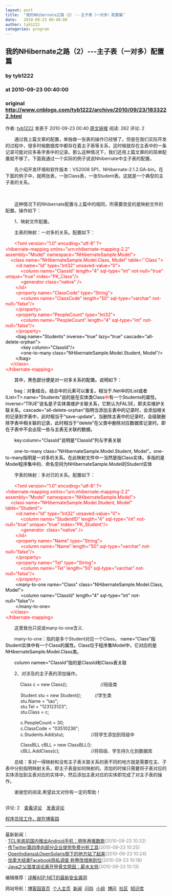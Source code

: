 ```yaml
---
layout: post
title:  "我的NHibernate之路（2）---主子表（一对多）配置篇"
date:   2010-09-23 00:40:00
author: tyb1222
categories: program
---
```


## 我的NHibernate之路（2）---主子表（一对多）配置篇
### by tyb1222
### at 2010-09-23 00:40:00
### original <http://www.cnblogs.com/tyb1222/archive/2010/09/23/1833222.html>

<p>作者: <a href="http://www.cnblogs.com/tyb1222/">tyb1222</a> 发表于 2010-09-23 00:40 <a href="http://www.cnblogs.com/tyb1222/archive/2010/09/23/1833222.html">原文链接</a> 阅读: 262 评论: 2</p><p>　　通过我上篇文章的配置，单独做一张表的操作已经够了。但是在我们实际开发的过程中，很多时候数据库中都存在着主子表等关系，这时候就存在主表中的一条记录可能对应多条字表中的记录。那么这种情况下，我们还用上篇文章的的简单配置就不够了。下面我通过一个实际的例子说说Nhibernate中主子表的配置。</p>
<p>　　先介绍开发环境和软件版本：VS2008 SP1、NHibernate-2.1.2.GA-bin。在下面的例子中，就两张表，一张Class表，一张Student表。这就是一个典型的主子表的关系。</p>
<p>　　<img src="http://pic002.cnblogs.com/images/2010/53750/2010092223524782.jpg" alt=""></p>
<p>　　这种情况下的Nhibernate配置与上篇中的相同，所需要改变的是映射文件的配置。操作如下：</p>
<p>　　1、映射文件配置。</p>
<p>　　主表的映射：一对多的关系。配置如下：</p>
<p>　　<span style="color:#ff0000">&lt;?xml version=&quot;1.0&quot; encoding=&quot;utf-8&quot; ?&gt;</span><br><span style="color:#ff0000">&lt;hibernate-mapping xmlns=&quot;urn:nhibernate-mapping-2.2&quot; assembly=&quot;Model&quot; namespace=&quot;NHibernateSample.Model&quot;&gt;</span><br><span style="color:#ff0000">    &lt;class name=&quot;NHibernateSample.Model.Class, Model&quot; table=&quot;`Class`&quot;&gt;</span><br><span style="color:#ff0000">        &lt;id name=&quot;Id&quot; type=&quot;Int32&quot; unsaved-value=&quot;0&quot;&gt;</span><br><span style="color:#ff0000">            &lt;column name=&quot;ClassId&quot; length=&quot;4&quot; sql-type=&quot;int&quot; not-null=&quot;true&quot; unique=&quot;true&quot; index=&quot;PK_Class&quot;/&gt;</span><br><span style="color:#ff0000">            &lt;generator class=&quot;native&quot; /&gt;</span><br><span style="color:#ff0000">        &lt;/id&gt;</span><br><span style="color:#ff0000">        &lt;property name=&quot;ClassCode&quot; type=&quot;String&quot;&gt;</span><br><span style="color:#ff0000">            &lt;column name=&quot;ClassCode&quot; length=&quot;50&quot; sql-type=&quot;varchar&quot; not-null=&quot;false&quot;/&gt;</span><br><span style="color:#ff0000">        &lt;/property&gt;</span><br><span style="color:#ff0000">        &lt;property name=&quot;PeopleCount&quot; type=&quot;Int32&quot;&gt;</span><br><span style="color:#ff0000">            &lt;column name=&quot;PeopleCount&quot; length=&quot;4&quot; sql-type=&quot;int&quot; not-null=&quot;false&quot;/&gt;</span><br><span style="color:#ff0000">        &lt;/property&gt;</span><br><span style="color:#000000">        &lt;bag name=&quot;Students&quot; inverse=&quot;true&quot; lazy=&quot;true&quot; cascade=&quot;all-delete-orphan&quot;&gt;</span><br><span style="color:#000000">            &lt;key column=&quot;ClassId&quot;/&gt;</span><br><span style="color:#000000">            &lt;one-to-many class=&quot;NHibernateSample.Model.Student, Model&quot;/&gt;</span><br><span style="color:#000000">        &lt;/bag&gt;</span><br><span style="color:#ff0000">    &lt;/class&gt;</span><br><span style="color:#ff0000">&lt;/hibernate-mapping&gt;</span></p>
<p><span style="color:#ff0000"><span style="color:#000000">　　其中，黑色部分便是对一对多关系的配置。说明如下：</span></span></p>
<p><span style="color:#ff0000"><span style="color:#000000">　　bag：对象结合。结合中的元素可以重复。相当于.Net中的IList或者IList&lt;T&gt;.name=&quot;Students&quot;说的是在实体类Class</span>中<span style="color:#000000">有一个Students的属性。</span></span><span style="color:#000000">inverse=“TRUE”说名是子实体类维护关联关系，它默认为FALSE，即夫实维护关联关系。</span><span style="color:#000000">cascade=&quot;all-delete-orphan&quot;指明当添加主表中的记录时，会添加相关的记录到字表中，此时相当于“save-update”。当删除主表中的记录时，会级联删除字表中相关联的记录，此时相当于“delete”在父类中删除对应数据库记录时。即在子表中不会出现一些与主表无关联的数据。</span></p>
<p><span style="color:#000000">　　key:</span><span style="color:#000000">column="ClassId"说明是</span><span style="color:#000000">"ClassId"列与字表关联</span></p>
<p><span style="color:#000000">　　</span><span style="color:#000000">one-to-many class="NHibernateSample.Model.Student, Model"。one-to-many指明是一对多的关系。在此映射文件中一当然是指Class实体。多指的是</span><span style="color:#000000">Model程序集中的、命名空间为</span><span style="color:#000000">NHibernateSample.Model的Student实体</span></p>
<p>　　字表的映射：多对已的关系。配置如下：</p>
<p>　　<span style="color:#ff0000">&lt;?xml version=&quot;1.0&quot; encoding=&quot;utf-8&quot; ?&gt;</span><br><span style="color:#ff0000">&lt;hibernate-mapping xmlns=&quot;urn:nhibernate-mapping-2.2&quot; assembly=&quot;Model&quot; namespace=&quot;NHibernateSample.Model&quot;&gt;</span><br><span style="color:#ff0000">    &lt;class name=&quot;NHibernateSample.Model.Student, Model&quot; table=&quot;Student&quot;&gt;</span><br><span style="color:#ff0000">        &lt;id name=&quot;Id&quot; type=&quot;Int32&quot; unsaved-value=&quot;0&quot;&gt;</span><br><span style="color:#ff0000">            &lt;column name=&quot;StudentID&quot; length=&quot;4&quot; sql-type=&quot;int&quot; not-null=&quot;true&quot; unique=&quot;true&quot; index=&quot;PK_Student&quot;/&gt;</span><br><span style="color:#ff0000">            &lt;generator  class=&quot;native&quot; /&gt;</span><br><span style="color:#ff0000">        &lt;/id&gt;</span><br><span style="color:#ff0000">        &lt;property name=&quot;Name&quot; type=&quot;String&quot;&gt;</span><br><span style="color:#ff0000">            &lt;column name=&quot;Name&quot; length=&quot;50&quot; sql-type=&quot;varchar&quot; not-null=&quot;false&quot;/&gt;</span><br><span style="color:#ff0000">        &lt;/property&gt;</span><br><span style="color:#ff0000">        &lt;property name=&quot;Tel&quot; type=&quot;String&quot;&gt;</span><br><span style="color:#ff0000">            &lt;column name=&quot;Tel&quot; length=&quot;50&quot; sql-type=&quot;varchar&quot; not-null=&quot;false&quot;/&gt;</span><br><span style="color:#ff0000">        &lt;/property&gt;</span><br>       <span style="color:#000000"> &lt;many-to-one name=&quot;Class&quot; class=&quot;NHibernateSample.Model.Class, Model&quot;&gt;</span><br><span style="color:#000000">            &lt;column name=&quot;ClassId&quot; length=&quot;4&quot; sql-type=&quot;int&quot; not-null=&quot;false&quot;/&gt;</span><br><span style="color:#000000">        &lt;/many-to-one&gt;</span><br><span style="color:#ff0000">    &lt;/class&gt;</span><br><span style="color:#ff0000">&lt;/hibernate-mapping&gt;</span></p>
<p>　　这里我也只说说many-to-one含义.</p>
<p>　　many-to-one：指的是多个Student对应一个Class，<span style="color:#000000"> name="Class"指Student实体中有一个Class的属性。Class位于程序集Model中，它对应的是</span><span style="color:#000000">NHibernateSample.Model.Class类。</span></p>
<p><span style="color:#000000">　　</span><span style="color:#000000">column name</span><span style="color:#000000">e="ClassId"指的是</span><span style="color:#000000">ClassId和Class表关联</span></p>
<p>　　2、对涉及的主子表的添加操作。　　</p>
<p>　　　 Class c = new Class();     　　　　　　//班级类</p>
<p>            Student stu = new Student();　　　//学生类<br>            stu.Name = &quot;tao&quot;;<br>            stu.Tel = &quot;123123123&quot;;<br>            stu.Class = c;</p>
<p>            c.PeopleCount = 30;　　　　　　<br>            c.ClassCode = &quot;03510236&quot;;<br>            c.Students.Add(stu);　　　　　　//将学生添加到班级中</p>
<p>            ClassBLL cBLL = new ClassBLL();<br>            cBLL.AddClass(c);　　　　　　　//将班级、学生持久化到数据库</p>
<p>　　总结：多对一得映射和没有主子表关联关系的表不同的地方就是需要在主、子表中分别指明映射关系，即主子表是如何映射的。添加的时候只需要将子表对应的实体添加到主表对应的实体中，然后添加主表对应的实体即完成了对主子表的操作。</p>
<p>　　谢谢您的阅读,希望此文对你有一定的帮助！</p><img src="http://www.cnblogs.com/tyb1222/aggbug/1833222.html?type=1" width="1" height="1" alt=""><p>评论: 2　<a href="http://www.cnblogs.com/tyb1222/archive/2010/09/23/1833222.html#pagedcomment">查看评论</a>　<a href="http://www.cnblogs.com/tyb1222/archive/2010/09/23/1833222.html#commentform">发表评论</a></p><p><a href="http://job.cnblogs.com/">程序员找工作，就在博客园</a></p><hr><p>最新新闻：<br>· <a href="http://news.cnblogs.com/n/75185/">TCL年底前国内推出Android手机：明年再推数款</a><span style="color:gray">(2010-09-23 10:32)</span><br>· <a href="http://news.cnblogs.com/n/75183/">传Twitter第四季向部分企业提供免费分析工具</a><span style="color:gray">(2010-09-23 10:25)</span><br>· <a href="http://news.cnblogs.com/n/75173/">OpenIndiana从OpenSolaris倒下的地方站了起来</a><span style="color:gray">(2010-09-23 10:24)</span><br>· <a href="http://news.cnblogs.com/n/75180/">加拿大结束Facebook隐私调查 称整改措施到位</a><span style="color:gray">(2010-09-23 10:18)</span><br>· <a href="http://news.cnblogs.com/n/75179/">Java之父首度谈论离开甲骨文原因：薪水太低</a><span style="color:gray">(2010-09-23 10:13)</span><br></p><p>编辑推荐：<a href="http://www.cnblogs.com/parry/archive/2010/09/20/ASP_NET_Security_Vulnerability_Padding_Oracle.html">详解ASP.NET的最新安全漏洞</a><br></p><p>网站导航：<a href="http://www.cnblogs.com">博客园首页</a>  <a href="http://home.cnblogs.com/">个人主页</a>  <a href="http://news.cnblogs.com">新闻</a>  <a href="http://home.cnblogs.com/ing/">闪存</a>  <a href="http://home.cnblogs.com/group/">小组</a>  <a href="http://space.cnblogs.com/q/">博问</a>  <a href="http://space.cnblogs.com">社区</a>  <a href="http://kb.cnblogs.com">知识库</a></p>